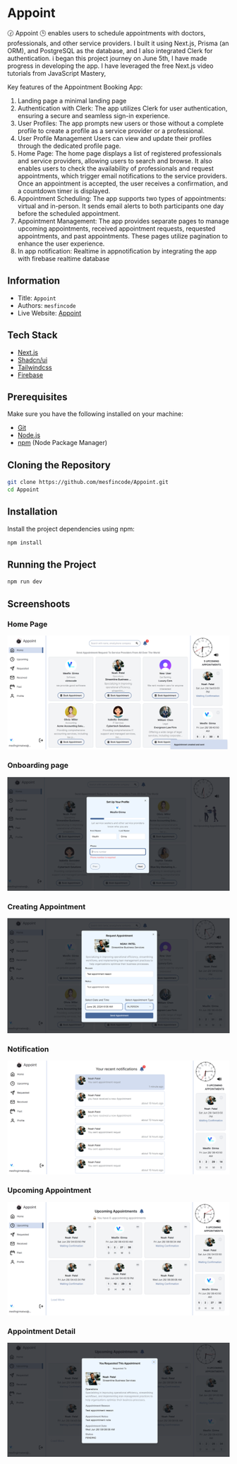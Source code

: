 # Appoint 

🕝 Appoint 🕒 enables users to schedule appointments with doctors, professionals, and other service providers. I built it using Next.js, Prisma (an ORM), and PostgreSQL as the database, and I also integrated Clerk for authentication.
i  began this project journey on June 5th, I have made progress in developing the app. I have leveraged the free Next.js video tutorials from JavaScript Mastery, 

Key features of the Appointment Booking App:

1. Landing page
a minimal landing page
2. Authentication with Clerk: 
The app utilizes Clerk for user authentication, ensuring a secure and seamless sign-in experience.
3. User Profiles: 
The app prompts new users or those without a complete profile to create a profile as a service provider or a professional.
4. User Profile Management
 Users can view and update their profiles through the dedicated profile page.
5. Home Page: 
The home page displays a list of registered professionals and service providers, allowing users to search and browse. It also enables users to check the availability of professionals and request appointments, which trigger email notifications to the service providers. Once an appointment is accepted, the user receives a confirmation, and a countdown timer is displayed.
6. Appointment Scheduling: 
The app supports two types of appointments: virtual and in-person. It sends email alerts to both participants one day before the scheduled appointment.
7. Appointment Management:
 The app provides separate pages to manage upcoming appointments, received appointment requests, requested appointments, and past appointments. These pages utilize pagination to enhance the user experience.
8. In app notification: Realtime in appnotification by integrating the app with firebase realtime database 

## Information
- Title:  `Appoint`
- Authors:  `mesfincode`
- Live Website: [Appoint](http://appoint-beige.vercel.app/)

## Tech Stack
- [Next.js](https://nextjs.org/)
- [Shadcn/ui](https://ui.shadcn.com/)
- [Tailwindcss](https://tailwindcss.com/)
- [Firebase](https://console.firebase.google.com/)
## **Prerequisites**

Make sure you have the following installed on your machine:

- [Git](https://git-scm.com/)
- [Node.js](https://nodejs.org/en)
- [npm](https://www.npmjs.com/) (Node Package Manager)

## **Cloning the Repository**
```bash
git clone https://github.com/mesfincode/Appoint.git
cd Appoint
```

## **Installation**

Install the project dependencies using npm:

```bash
npm install
```

## **Running the Project**

```bash
npm run dev
```


## Screenshoots
### Home Page
![Screenshot 1](./public/photos/home-page.png)
### Onboarding page
![Screenshot 1](./public/photos/on-boarding.png)
### Creating Appointment
![Screenshot 1](./public/photos/creating-appontment.png)
### Notification
![Screenshot 1](./public/photos/appointment-notification.png)
### Upcoming Appointment
![Screenshot 1](./public/photos/upcoming-appointents.png)
### Appointment Detail
![Screenshot 1](./public/photos/appoiontent-detail.png)

